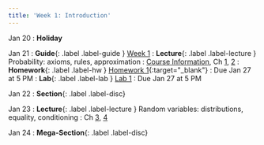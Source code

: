 ```yaml
---
title: 'Week 1: Introduction'
---
```


Jan 20
: **Holiday**

Jan 21
: **Guide**{: .label .label-guide } [Week 1](/assets/guides/spring25/week01.pdf)
: **Lecture**{: .label .label-lecture } Probability: axioms, rules, approximation
    : [Course Information](course-info), Ch [1](http://prob140.org/textbook/content/Chapter_01/00_Fundamentals.html), [2](http://prob140.org/textbook/content/Chapter_02/00_Calculating_Chances.html)
: **Homework**{: .label .label-hw } [Homework 1](http://prob140.datahub.berkeley.edu/hub/user-redirect/git-pull?repo=https://github.com/prob140/materials-sp25&branch=main&subPath=hw/Homework_01.ipynb){:target="_blank"}
    : Due Jan 27 at 5 PM
: **Lab**{: .label .label-lab } [Lab 1](http://prob140.datahub.berkeley.edu/hub/user-redirect/git-pull?repo=https://github.com/prob140/materials-sp25&branch=main&subPath=lab/Lab_01.ipynb)
    : Due Jan 27 at 5 PM
    
Jan 22
: **Section**{: .label .label-disc}

Jan 23
: **Lecture**{: .label .label-lecture } Random variables: distributions, equality, conditioning
    : Ch [3](http://prob140.org/textbook/content/Chapter_03/00_Random_Variables.html), [4](http://prob140.org/textbook/content/Chapter_04/00_Relations_Between_Variables.html)

Jan 24
: **Mega-Section**{: .label .label-disc}


